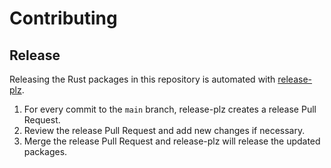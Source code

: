 # Contributing

## Release

Releasing the Rust packages in this repository is automated with [release-plz](https://release-plz.ieni.dev/).

1. For every commit to the `main` branch, release-plz creates a release Pull Request.
2. Review the release Pull Request and add new changes if necessary.
3. Merge the release Pull Request and release-plz will release the updated packages.
